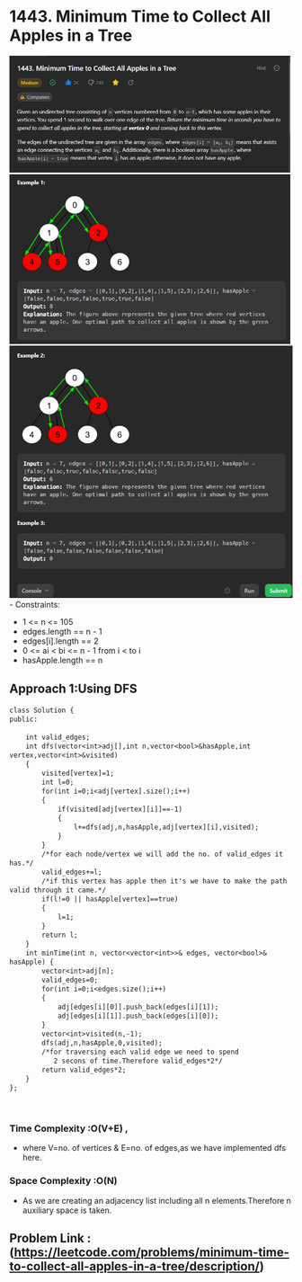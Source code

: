 # 1443. Minimum Time to Collect All Apples in a Tree
<img src="../img/8.png" width="500px">
<img src="../img/9.png" width="500px">
<img src="../img/10.png" width="600px">
- Constraints:

- 1 <= n <= 105
- edges.length == n - 1
- edges[i].length == 2
- 0 <= ai < bi <= n - 1 from i < to i
- hasApple.length == n

## Approach 1:Using DFS
```
class Solution {
public:

    int valid_edges;
    int dfs(vector<int>adj[],int n,vector<bool>&hasApple,int vertex,vector<int>&visited)
    {
        visited[vertex]=1;
        int l=0;
        for(int i=0;i<adj[vertex].size();i++)
        {
            if(visited[adj[vertex][i]]==-1)
            {
                l+=dfs(adj,n,hasApple,adj[vertex][i],visited);
            }
        }
        /*for each node/vertex we will add the no. of valid_edges it has.*/
        valid_edges+=l;
        /*if this vertex has apple then it's we have to make the path valid through it came.*/
        if(l!=0 || hasApple[vertex]==true)
        {
            l=1;
        }
        return l;
    }
    int minTime(int n, vector<vector<int>>& edges, vector<bool>& hasApple) {
        vector<int>adj[n];
        valid_edges=0;
        for(int i=0;i<edges.size();i++)
        {
            adj[edges[i][0]].push_back(edges[i][1]);
            adj[edges[i][1]].push_back(edges[i][0]);
        }
        vector<int>visited(n,-1);
        dfs(adj,n,hasApple,0,visited);
        /*for traversing each valid edge we need to spend 
           2 secons of time.Therefore valid_edges*2*/
        return valid_edges*2; 
    }
};



```
### Time Complexity :O(V+E)  ,
- where V=no. of vertices & E=no. of edges,as we have implemented dfs here.
### Space Complexity :O(N)
- As we are creating an adjacency list including all n elements.Therefore n auxiliary space is taken.

## Problem Link :(https://leetcode.com/problems/minimum-time-to-collect-all-apples-in-a-tree/description/)
